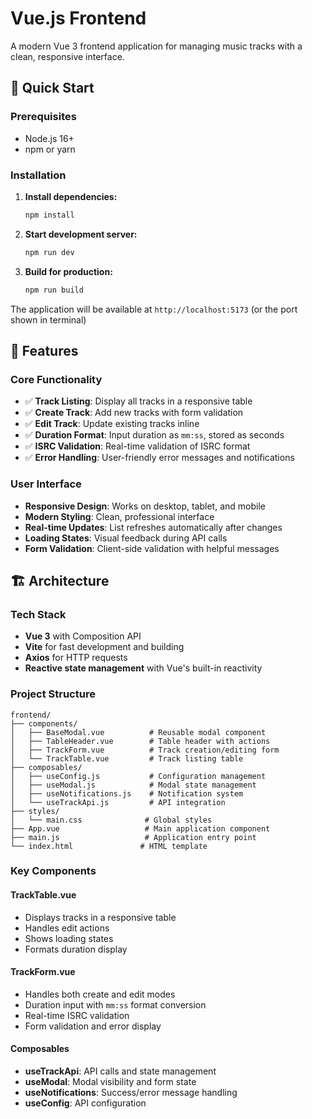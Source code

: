 # Vue.js Frontend

A modern Vue 3 frontend application for managing music tracks with a clean, responsive interface.

## 🚀 Quick Start

### Prerequisites

- Node.js 16+
- npm or yarn

### Installation

1. **Install dependencies:**

   ```bash
   npm install
   ```

2. **Start development server:**

   ```bash
   npm run dev
   ```

3. **Build for production:**
   ```bash
   npm run build
   ```

The application will be available at `http://localhost:5173` (or the port shown in terminal)

## 🎯 Features

### Core Functionality

- ✅ **Track Listing**: Display all tracks in a responsive table
- ✅ **Create Track**: Add new tracks with form validation
- ✅ **Edit Track**: Update existing tracks inline
- ✅ **Duration Format**: Input duration as `mm:ss`, stored as seconds
- ✅ **ISRC Validation**: Real-time validation of ISRC format
- ✅ **Error Handling**: User-friendly error messages and notifications

### User Interface

- **Responsive Design**: Works on desktop, tablet, and mobile
- **Modern Styling**: Clean, professional interface
- **Real-time Updates**: List refreshes automatically after changes
- **Loading States**: Visual feedback during API calls
- **Form Validation**: Client-side validation with helpful messages

## 🏗️ Architecture

### Tech Stack

- **Vue 3** with Composition API
- **Vite** for fast development and building
- **Axios** for HTTP requests
- **Reactive state management** with Vue's built-in reactivity

### Project Structure

```
frontend/
├── components/
│   ├── BaseModal.vue          # Reusable modal component
│   ├── TableHeader.vue        # Table header with actions
│   ├── TrackForm.vue          # Track creation/editing form
│   └── TrackTable.vue         # Track listing table
├── composables/
│   ├── useConfig.js           # Configuration management
│   ├── useModal.js            # Modal state management
│   ├── useNotifications.js    # Notification system
│   └── useTrackApi.js         # API integration
├── styles/
│   └── main.css              # Global styles
├── App.vue                   # Main application component
├── main.js                   # Application entry point
└── index.html               # HTML template
```

### Key Components

#### TrackTable.vue

- Displays tracks in a responsive table
- Handles edit actions
- Shows loading states
- Formats duration display

#### TrackForm.vue

- Handles both create and edit modes
- Duration input with `mm:ss` format conversion
- Real-time ISRC validation
- Form validation and error display

#### Composables

- **useTrackApi**: API calls and state management
- **useModal**: Modal visibility and form state
- **useNotifications**: Success/error message handling
- **useConfig**: API configuration
